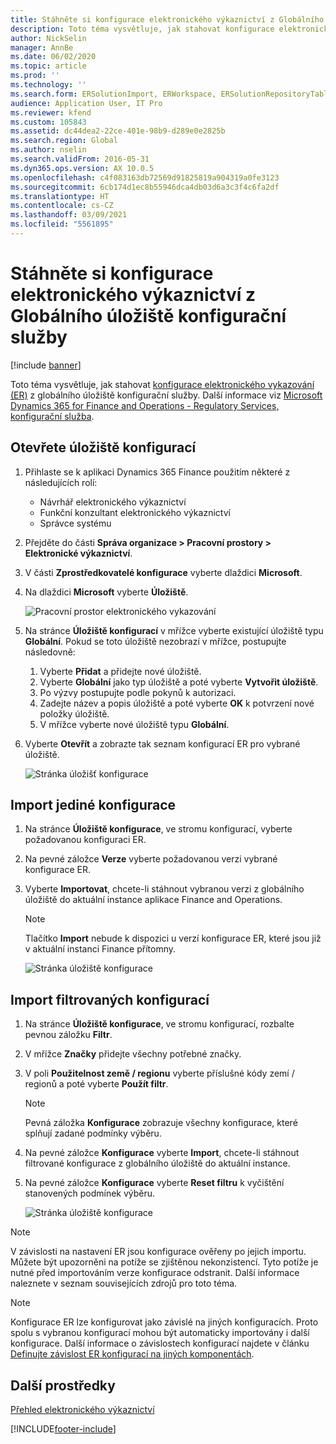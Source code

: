 ```yaml
---
title: Stáhněte si konfigurace elektronického výkaznictví z Globálního úložiště konfigurační služby
description: Toto téma vysvětluje, jak stahovat konfigurace elektronického vykazování (ER) z globálního úložiště konfigurační služby.
author: NickSelin
manager: AnnBe
ms.date: 06/02/2020
ms.topic: article
ms.prod: ''
ms.technology: ''
ms.search.form: ERSolutionImport, ERWorkspace, ERSolutionRepositoryTable
audience: Application User, IT Pro
ms.reviewer: kfend
ms.custom: 105843
ms.assetid: dc44dea2-22ce-401e-98b9-d289e0e2825b
ms.search.region: Global
ms.author: nselin
ms.search.validFrom: 2016-05-31
ms.dyn365.ops.version: AX 10.0.5
ms.openlocfilehash: c4f083163db72569d91825819a904319a0fe3123
ms.sourcegitcommit: 6cb174d1ec8b55946dca4db03d6a3c3f4c6fa2df
ms.translationtype: HT
ms.contentlocale: cs-CZ
ms.lasthandoff: 03/09/2021
ms.locfileid: "5561895"
---
```

# <a name="download-er-configurations-from-the-global-repository-of-configuration-service"></a>Stáhněte si konfigurace elektronického výkaznictví z Globálního úložiště konfigurační služby

[!include [banner](../includes/banner.md)]

Toto téma vysvětluje, jak stahovat [konfigurace elektronického vykazování (ER)](general-electronic-reporting.md#Configuration) z globálního úložiště konfigurační služby. Další informace viz [Microsoft Dynamics 365 for Finance and Operations - Regulatory Services, konfigurační služba](https://docs.microsoft.com/business-applications-release-notes/october18/dynamics365-finance-operations/regulatory-service-configuration).

## <a name="open-configurations-repository"></a>Otevřete úložiště konfigurací

1. Přihlaste se k aplikaci Dynamics 365 Finance použitím některé z následujících rolí:

    - Návrhář elektronického výkaznictví
    - Funkční konzultant elektronického výkaznictví
    - Správce systému

2. Přejděte do části **Správa organizace > Pracovní prostory > Elektronické výkaznictví**.
3. V části **Zprostředkovatelé konfigurace** vyberte dlaždici **Microsoft**.
3. Na dlaždici **Microsoft** vyberte **Úložiště**.

    ![Pracovní prostor elektronického vykazování](./media/er-download-configurations-global-repo-er-workspace.png)

4. Na stránce **Úložiště konfigurací** v mřížce vyberte existující úložiště typu **Globální**. Pokud se toto úložiště nezobrazí v mřížce, postupujte následovně:

    1. Vyberte **Přidat** a přidejte nové úložiště.
    2. Vyberte **Globální** jako typ úložiště a poté vyberte **Vytvořit úložiště**.
    3. Po výzvy postupujte podle pokynů k autorizaci.
    4. Zadejte název a popis úložiště a poté vyberte **OK** k potvrzení nové položky úložiště.
    5. V mřížce vyberte nové úložiště typu **Globální**.

5. Vyberte **Otevřít** a zobrazte tak seznam konfigurací ER pro vybrané úložiště.

    ![Stránka úložišť konfigurace](./media/er-download-configurations-global-repo-repositories-list.png)

## <a name="import-a-single-configuration"></a>Import jediné konfigurace

1. Na stránce **Úložiště konfigurace**, ve stromu konfigurací, vyberte požadovanou konfiguraci ER.
2. Na pevné záložce **Verze** vyberte požadovanou verzi vybrané konfigurace ER.
3. Vyberte **Importovat**, chcete-li stáhnout vybranou verzi z globálního úložiště do aktuální instance aplikace Finance and Operations.

    > [!NOTE]
    > Tlačítko **Import** nebude k dispozici u verzí konfigurace ER, které jsou již v aktuální instanci Finance přítomny.

    ![Stránka úložiště konfigurace](./media/er-download-configurations-global-repo-repository-content.png)

## <a name="import-filtered-configurations"></a>Import filtrovaných konfigurací

1. Na stránce **Úložiště konfigurace**, ve stromu konfigurací, rozbalte pevnou záložku **Filtr**.
2. V mřížce **Značky** přidejte všechny potřebné značky.
3. V poli **Použitelnost země / regionu** vyberte příslušné kódy zemí / regionů a poté vyberte **Použít filtr**.

    > [!NOTE]
    > Pevná záložka **Konfigurace** zobrazuje všechny konfigurace, které splňují zadané podmínky výběru.

4. Na pevné záložce **Konfigurace** vyberte **Import**, chcete-li stáhnout filtrované konfigurace z globálního úložiště do aktuální instance.
5. Na pevné záložce **Konfigurace** vyberte **Reset filtru** k vyčištění stanovených podmínek výběru.

    ![Stránka úložiště konfigurace](./media/er-download-configurations-global-repo-filtered-configurations.png)

> [!NOTE]
> V závislosti na nastavení ER jsou konfigurace ověřeny po jejich importu. Můžete být upozorněni na potíže se zjištěnou nekonzistencí. Tyto potíže je nutné před importováním verze konfigurace odstranit. Další informace naleznete v seznam souvisejících zdrojů pro toto téma.

> [!NOTE]
> Konfigurace ER lze konfigurovat jako závislé na jiných konfiguracích. Proto spolu s vybranou konfigurací mohou být automaticky importovány i další konfigurace. Další informace o závislostech konfigurací najdete v článku [Definujte závislost ER konfigurací na jiných komponentách](tasks/er-define-dependency-er-configurations-from-other-components-july-2017.md).

## <a name="additional-resources"></a>Další prostředky

[Přehled elektronického výkaznictví](general-electronic-reporting.md)


[!INCLUDE[footer-include](../../../includes/footer-banner.md)]